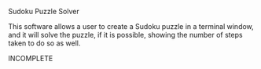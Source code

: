 Sudoku Puzzle Solver

This software allows a user to create a Sudoku puzzle in a terminal window, and it will solve the puzzle, 
if it is possible, showing the number of steps taken to do so as well.

INCOMPLETE
